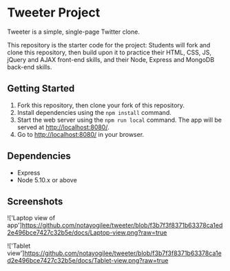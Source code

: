 # Tweeter Project

Tweeter is a simple, single-page Twitter clone.

This repository is the starter code for the project: Students will fork and clone this repository, then build upon it to practice their HTML, CSS, JS, jQuery and AJAX front-end skills, and their Node, Express and MongoDB back-end skills.

## Getting Started

1. Fork this repository, then clone your fork of this repository.
2. Install dependencies using the `npm install` command.
3. Start the web server using the `npm run local` command. The app will be served at <http://localhost:8080/>.
4. Go to <http://localhost:8080/> in your browser.

## Dependencies

- Express
- Node 5.10.x or above

## Screenshots

!['Laptop view of app']https://github.com/notayogilee/tweeter/blob/f3b7f3f8371b63378ca1ed2e496bce7427c32b5e/docs/Laptop-view.png?raw=true

!['Tablet view']https://github.com/notayogilee/tweeter/blob/f3b7f3f8371b63378ca1ed2e496bce7427c32b5e/docs/Tablet-view.png?raw=true
